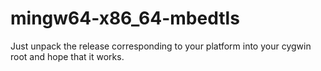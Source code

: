 # mingw64-x86_64-mbedtls

Just unpack the release corresponding to your platform into your cygwin root and hope that it works.
